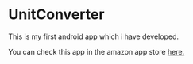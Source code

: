 # UnitConverter
This is my first android app which i have developed.

You can check this app in the amazon app store <a href ="http://www.amazon.com/CoolestApps-Unit-Converter/dp/B00NRZ4Q0K/ref=sr_1_2?s=mobile-apps&ie=UTF8&qid=1430026182&sr=1-2">here.</a>
